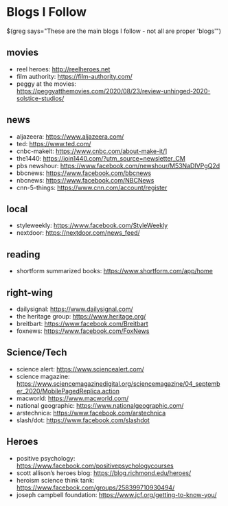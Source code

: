 # Blogs I Follow
$(greg says="These are the main blogs I follow - not all are proper 'blogs'")

## movies
* reel heroes: http://reelheroes.net
* film authority: https://film-authority.com/
* peggy at the movies: https://peggyatthemovies.com/2020/08/23/review-unhinged-2020-solstice-studios/

## news
* aljazeera: https://www.aljazeera.com/
* ted: https://www.ted.com/
* cnbc-makeit: https://www.cnbc.com/about-make-it/]
* the1440: https://join1440.com/?utm_source=newsletter_CM
* pbs newshour: https://www.facebook.com/newshour/M53NaDIVPgQ2d
* bbcnews: https://www.facebook.com/bbcnews
* nbcnews: https://www.facebook.com/NBCNews
* cnn-5-things: https://www.cnn.com/account/register

## local
* styleweekly: https://www.facebook.com/StyleWeekly
* nextdoor: https://nextdoor.com/news_feed/

## reading
* shortform summarized books: https://www.shortform.com/app/home

## right-wing
* dailysignal: https://www.dailysignal.com/
* the heritage group: https://www.heritage.org/
* breitbart: https://www.facebook.com/Breitbart
* foxnews: https://www.facebook.com/FoxNews
  
## Science/Tech
* science alert: https://www.sciencealert.com/
* science magazine: https://www.sciencemagazinedigital.org/sciencemagazine/04_september_2020/MobilePagedReplica.action
* macworld: https://www.macworld.com/
* national geographic: https://www.nationalgeographic.com/
* arstechnica: https://www.facebook.com/arstechnica
* slash/dot: https://www.facebook.com/slashdot

## Heroes
* positive psychology: https://www.facebook.com/positivepsychologycourses
* scott allison’s heroes blog: https://blog.richmond.edu/heroes/
* heroism science think tank:  https://www.facebook.com/groups/258399710930494/
* joseph campbell foundation: https://www.jcf.org/getting-to-know-you/
<!--stackedit_data:
eyJoaXN0b3J5IjpbMTI2NTI2NTE3NywxNzIwMTUzMDYzLC04Nz
IzMjE5MzhdfQ==
-->
